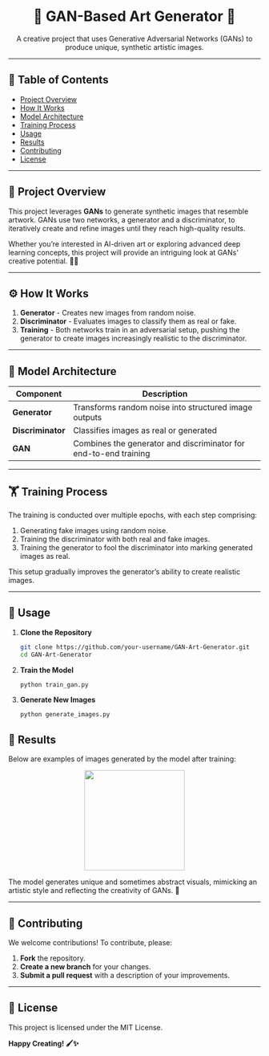 <h1 align="center">🎨 GAN-Based Art Generator 🎨</h1>

<p align="center">
    A creative project that uses Generative Adversarial Networks (GANs) to produce unique, synthetic artistic images.
</p>

---

## 🌟 Table of Contents
- [Project Overview](#project-overview)
- [How It Works](#how-it-works)
- [Model Architecture](#model-architecture)
- [Training Process](#training-process)
- [Usage](#usage)
- [Results](#results)
- [Contributing](#contributing)
- [License](#license)

---

## 🎯 Project Overview
This project leverages **GANs** to generate synthetic images that resemble artwork. GANs use two networks, a generator and a discriminator, to iteratively create and refine images until they reach high-quality results. 

Whether you’re interested in AI-driven art or exploring advanced deep learning concepts, this project will provide an intriguing look at GANs' creative potential. 🎨✨

---

## ⚙️ How It Works
1. **Generator** - Creates new images from random noise.
2. **Discriminator** - Evaluates images to classify them as real or fake.
3. **Training** - Both networks train in an adversarial setup, pushing the generator to create images increasingly realistic to the discriminator.

---

## 🧠 Model Architecture

| Component       | Description                                             |
|-----------------|---------------------------------------------------------|
| **Generator**   | Transforms random noise into structured image outputs   |
| **Discriminator** | Classifies images as real or generated                |
| **GAN**         | Combines the generator and discriminator for end-to-end training |

---

## 🏋️ Training Process
The training is conducted over multiple epochs, with each step comprising:
1. Generating fake images using random noise.
2. Training the discriminator with both real and fake images.
3. Training the generator to fool the discriminator into marking generated images as real.

This setup gradually improves the generator’s ability to create realistic images.

---

## 🚀 Usage

1. **Clone the Repository**
   ```bash
   git clone https://github.com/your-username/GAN-Art-Generator.git
   cd GAN-Art-Generator
   ```
2. **Train the Model**
   ```python
   python train_gan.py
   ```
3. **Generate New Images**
   ```python
   python generate_images.py
   ```
## 🎉 Results
Below are examples of images generated by the model after training:

<p align="center">
  <img src="https://raw.githubusercontent.com/alo7lika/DL-Simplified/refs/heads/dev/GAN-based%20Art%20Generator%20using%20Deep%20learning/Images/image%201.png" width="200" height="200"/>
</p>

The model generates unique and sometimes abstract visuals, mimicking an artistic style and reflecting the creativity of GANs. 🎨

---

## 🤝 Contributing
We welcome contributions! To contribute, please:
1. **Fork** the repository.
2. **Create a new branch** for your changes.
3. **Submit a pull request** with a description of your improvements.

---

## 📜 License
This project is licensed under the MIT License.

**Happy Creating! 🖌️✨**

